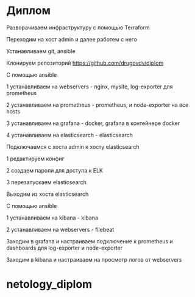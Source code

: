 # Диплом

Разворачиваем инфраструктуру с помощью Terraform

Переходим на хост admin и далее работем с него 

Устанавливаем git, ansible

Клонируем репозиторий https://github.com/drugovdv/diplom

С помощью ansible 

  1 устанавливаем на webservers - nginx, mysite, log-exporter для prometheus

  2 устанавливаем на prometheus - prometheus, и node-exporter на все hosts

  3 устанавливаем на grafana - docker, grafana в контейнере docker

  4 устанавливаем на elasticsearch - elasticsearch
  

Подключаемся с хоста admin к хосту elasticsearch

 1 редактируем конфиг

 2 создаем пароли для доступа к ELK
 
 3 перезапускаем elasticsearch

Выходим из хоста elasticsearch

С помощью ansible 

 1 устанавливаем на kibana - kibana

 2 устанавливаем на webservers - filebeat

Заходим в grafana и настраиваем подключение к prometheus и dashboards для log-exporter и node-exporter

Заходим в kibana и настраиваем на просмотр логов от webservers
# netology_diplom
